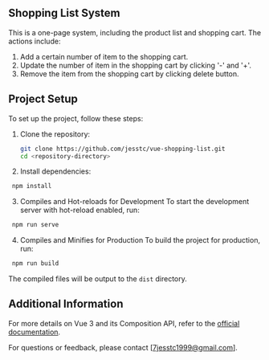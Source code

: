## Shopping List System
This is a one-page system, including the product list and shopping cart. The actions include: 
1. Add a certain number of item to the shopping cart.
2. Update the number of item in the shopping cart by clicking '-' and '+'.
3. Remove the item from the shopping cart by clicking delete button.



## Project Setup

To set up the project, follow these steps:

1. Clone the repository:
   ```bash
   git clone https://github.com/jesstc/vue-shopping-list.git
   cd <repository-directory>
   ```

2. Install dependencies:
  ```bash
   npm install
   ```

3. Compiles and Hot-reloads for Development
To start the development server with hot-reload enabled, run:
  ```bash
   npm run serve
   ```

4. Compiles and Minifies for Production
To build the project for production, run:
  ```bash
   npm run build
   ```
The compiled files will be output to the `dist` directory.



## Additional Information
For more details on Vue 3 and its Composition API, refer to the [official documentation](https://v3.vuejs.org/).

For questions or feedback, please contact [7jesstc1999@gmail.com].


